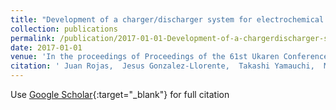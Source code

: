 ```yaml
---
title: "Development of a charger/discharger system for electrochemical cell screening and testing"
collection: publications
permalink: /publication/2017-01-01-Development-of-a-chargerdischarger-system-for-electrochemical-cell-screening-and-testing
date: 2017-01-01
venue: 'In the proceedings of Proceedings of the 61st Ukaren Conference'
citation: ' Juan Rojas,  Jesus Gonzalez-Llorente,  Takashi Yamauchi,  Mengu Cho, &quot;Development of a charger/discharger system for electrochemical cell screening and testing.&quot; In the proceedings of Proceedings of the 61st Ukaren Conference, 2017.'
---
```

Use [Google Scholar](https://scholar.google.com/scholar?q=Development+of+a+charger/discharger+system+for+electrochemical+cell+screening+and+testing){:target="_blank"} for full citation
